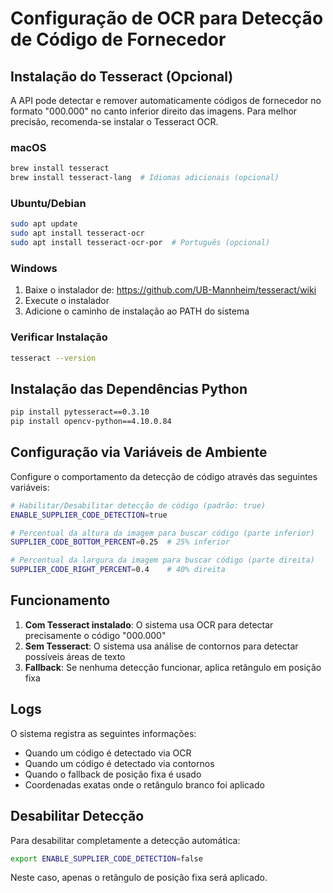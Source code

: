 # Configuração de OCR para Detecção de Código de Fornecedor

## Instalação do Tesseract (Opcional)

A API pode detectar e remover automaticamente códigos de fornecedor no formato "000.000" no canto inferior direito das imagens. Para melhor precisão, recomenda-se instalar o Tesseract OCR.

### macOS
```bash
brew install tesseract
brew install tesseract-lang  # Idiomas adicionais (opcional)
```

### Ubuntu/Debian
```bash
sudo apt update
sudo apt install tesseract-ocr
sudo apt install tesseract-ocr-por  # Português (opcional)
```

### Windows
1. Baixe o instalador de: https://github.com/UB-Mannheim/tesseract/wiki
2. Execute o instalador
3. Adicione o caminho de instalação ao PATH do sistema

### Verificar Instalação
```bash
tesseract --version
```

## Instalação das Dependências Python

```bash
pip install pytesseract==0.3.10
pip install opencv-python==4.10.0.84
```

## Configuração via Variáveis de Ambiente

Configure o comportamento da detecção de código através das seguintes variáveis:

```bash
# Habilitar/Desabilitar detecção de código (padrão: true)
ENABLE_SUPPLIER_CODE_DETECTION=true

# Percentual da altura da imagem para buscar código (parte inferior)
SUPPLIER_CODE_BOTTOM_PERCENT=0.25  # 25% inferior

# Percentual da largura da imagem para buscar código (parte direita)  
SUPPLIER_CODE_RIGHT_PERCENT=0.4    # 40% direita
```

## Funcionamento

1. **Com Tesseract instalado**: O sistema usa OCR para detectar precisamente o código "000.000"
2. **Sem Tesseract**: O sistema usa análise de contornos para detectar possíveis áreas de texto
3. **Fallback**: Se nenhuma detecção funcionar, aplica retângulo em posição fixa

## Logs

O sistema registra as seguintes informações:
- Quando um código é detectado via OCR
- Quando um código é detectado via contornos
- Quando o fallback de posição fixa é usado
- Coordenadas exatas onde o retângulo branco foi aplicado

## Desabilitar Detecção

Para desabilitar completamente a detecção automática:

```bash
export ENABLE_SUPPLIER_CODE_DETECTION=false
```

Neste caso, apenas o retângulo de posição fixa será aplicado.
